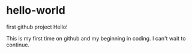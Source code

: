 # hello-world
first github project
Hello!

This is my first time on github and my beginning in coding.  I can't wait to continue.
